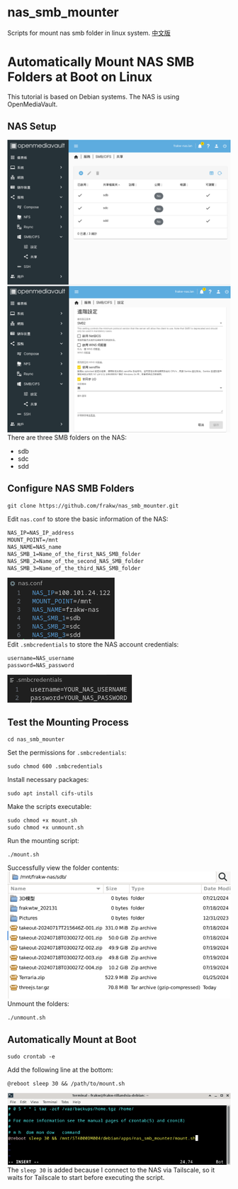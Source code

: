 # nas_smb_mounter
Scripts for mount nas smb folder in linux system.
[中文版](README_zh-tw.md)

# Automatically Mount NAS SMB Folders at Boot on Linux
This tutorial is based on Debian systems.
The NAS is using OpenMediaVault.

## NAS Setup
![image](./imgs/nas-1.png)\
![image](./imgs/nas-2.png)\
There are three SMB folders on the NAS:
* sdb
* sdc
* sdd

## Configure NAS SMB Folders
```console
git clone https://github.com/frakw/nas_smb_mounter.git
```
Edit `nas.conf` to store the basic information of the NAS:
```
NAS_IP=NAS_IP_address
MOUNT_POINT=/mnt
NAS_NAME=NAS_name
NAS_SMB_1=Name_of_the_first_NAS_SMB_folder
NAS_SMB_2=Name_of_the_second_NAS_SMB_folder
NAS_SMB_3=Name_of_the_third_NAS_SMB_folder
```
![image](./imgs/config-1.png)\
Edit `.smbcredentials` to store the NAS account credentials:
```
username=NAS_username
password=NAS_password
```
![image](./imgs/config-2.png)
## Test the Mounting Process
```console
cd nas_smb_mounter
```
Set the permissions for `.smbcredentials`:
```console
sudo chmod 600 .smbcredentials
```
Install necessary packages:
```console
sudo apt install cifs-utils
```
Make the scripts executable:
```console
sudo chmod +x mount.sh
sudo chmod +x unmount.sh
```
Run the mounting script:
```console
./mount.sh
```
Successfully view the folder contents:
![image](./imgs/test-1.png)\
Unmount the folders:
```console
./unmount.sh
```
## Automatically Mount at Boot
```
sudo crontab -e
```
Add the following line at the bottom:
```console
@reboot sleep 30 && /path/to/mount.sh
```
![image](./imgs/auto-1.png)\
The `sleep 30` is added because I connect to the NAS via Tailscale, so it waits for Tailscale to start before executing the script.